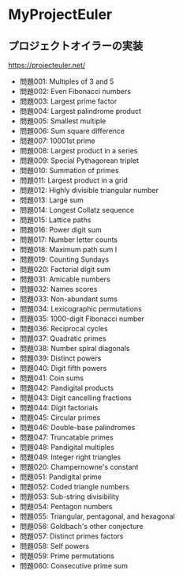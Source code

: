 # MyProjectEuler
## プロジェクトオイラーの実装
https://projecteuler.net/

- 問題001: Multiples of 3 and 5
- 問題002: Even Fibonacci numbers
- 問題003: Largest prime factor
- 問題004: Largest palindrome product
- 問題005: Smallest multiple
- 問題006: Sum square difference
- 問題007: 10001st prime
- 問題008: Largest product in a series
- 問題009: Special Pythagorean triplet
- 問題010: Summation of primes
- 問題011: Largest product in a grid
- 問題012: Highly divisible triangular number
- 問題013: Large sum
- 問題014: Longest Collatz sequence
- 問題015: Lattice paths
- 問題016: Power digit sum
- 問題017: Number letter counts
- 問題018: Maximum path sum I
- 問題019: Counting Sundays
- 問題020: Factorial digit sum
- 問題031: Amicable numbers
- 問題032: Names scores
- 問題033: Non-abundant sums
- 問題034: Lexicographic permutations
- 問題035: 1000-digit Fibonacci number
- 問題036: Reciprocal cycles
- 問題037: Quadratic primes
- 問題038: Number spiral diagonals
- 問題039: Distinct powers
- 問題040: Digit fifth powers
- 問題041: Coin sums
- 問題042: Pandigital products
- 問題043: Digit cancelling fractions
- 問題044: Digit factorials
- 問題045: Circular primes
- 問題046: Double-base palindromes
- 問題047: Truncatable primes
- 問題048: Pandigital multiples
- 問題049: Integer right triangles
- 問題020: Champernowne's constant
- 問題051: Pandigital prime
- 問題052: Coded triangle numbers
- 問題053: Sub-string divisibility
- 問題054: Pentagon numbers
- 問題055: Triangular, pentagonal, and hexagonal
- 問題056: Goldbach's other conjecture
- 問題057: Distinct primes factors
- 問題058: Self powers
- 問題059: Prime permutations
- 問題060: Consecutive prime sum
